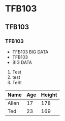 # TFB103
## TFB103
### TFB103
- TFB103 BIG DATA
- TFB103
- BIG DATA
1. Test
2. test
3. TeSt

Name|Age|Height
----|---|------
Allen|17|178
Ted|23|169
